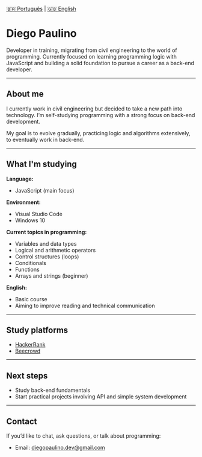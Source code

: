 [🇧🇷 Português](README.md) | [🇬🇧 English](README.en.md)

# Diego Paulino

Developer in training, migrating from civil engineering to the world of programming. Currently focused on learning programming logic with JavaScript and building a solid foundation to pursue a career as a back-end developer.

---

## About me

I currently work in civil engineering but decided to take a new path into technology. I’m self-studying programming with a strong focus on back-end development.

My goal is to evolve gradually, practicing logic and algorithms extensively, to eventually work in back-end.

---

## What I'm studying

**Language:**  
- JavaScript (main focus)

**Environment:**  
- Visual Studio Code  
- Windows 10

**Current topics in programming:**  
- Variables and data types  
- Logical and arithmetic operators  
- Control structures (loops)  
- Conditionals  
- Functions  
- Arrays and strings (beginner)

**English:**  
- Basic course
- Aiming to improve reading and technical communication

---

## Study platforms

- [HackerRank](https://www.hackerrank.com/)  
- [Beecrowd](https://www.beecrowd.com.br/)

---

## Next steps

- Study back-end fundamentals  
- Start practical projects involving API and simple system development

---

## Contact

If you’d like to chat, ask questions, or talk about programming:

- Email: [diegopaulino.dev@gmail.com](mailto:diegopaulino.dev@gmail.com)
